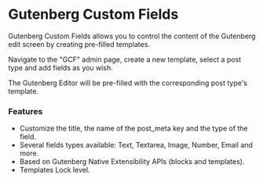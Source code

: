 # Gutenberg Custom Fields

Gutenberg Custom Fields allows you to control the content of the Gutenberg edit screen by creating pre-filled templates.

Navigate to the "GCF" admin page, create a new template, select a post type and add fields as you wish.

The Gutenberg Editor will be pre-filled with the corresponding post type's template.

### Features

* Customize the title, the name of the post_meta key and the type of the field.
* Several fields types available: Text, Textarea, Image, Number, Email and more.
* Based on Gutenberg Native Extensibility APIs (blocks and templates).
* Templates Lock level.
